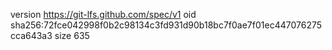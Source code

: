 version https://git-lfs.github.com/spec/v1
oid sha256:72fce042998f0b2c98134c3fd931d90b18bc7f0ae7f01ec447076275cca643a3
size 635
